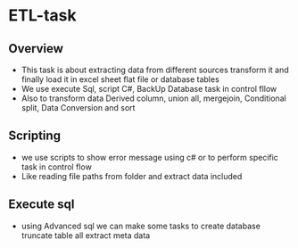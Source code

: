 # ETL-task
## Overview
- This task is about extracting data from different sources transform it and finally load it in excel sheet flat file or database tables  
- We use execute Sql, script C#, BackUp Database task in control fllow 
- Also to transform data Derived column, union all, mergejoin, Conditional split, Data Conversion and sort
## Scripting
- we use scripts to show error message using c# or to perform specific task in control flow 
- Like reading file paths from folder and extract data included
## Execute sql
- using Advanced sql we can make some tasks to create database truncate table all extract meta data
